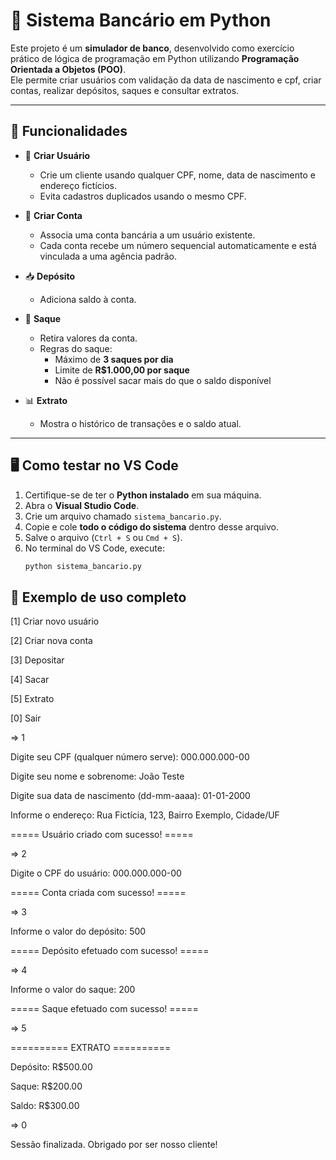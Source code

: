 # 🏦 Sistema Bancário em Python

Este projeto é um **simulador de banco**, desenvolvido como exercício prático de lógica de programação em Python utilizando **Programação Orientada a Objetos (POO)**.  
Ele permite criar usuários com validação da data de nascimento e cpf, criar contas, realizar depósitos, saques e consultar extratos. 

---

## 🚀 Funcionalidades

- 👤 **Criar Usuário**  
  - Crie um cliente usando qualquer CPF, nome, data de nascimento e endereço fictícios.  
  - Evita cadastros duplicados usando o mesmo CPF.  

- 🏦 **Criar Conta**  
  - Associa uma conta bancária a um usuário existente.  
  - Cada conta recebe um número sequencial automaticamente e está vinculada a uma agência padrão.  

- 📥 **Depósito**  
  - Adiciona saldo à conta.  

- 💸 **Saque**  
  - Retira valores da conta.  
  - Regras do saque:  
    - Máximo de **3 saques por dia**  
    - Limite de **R$1.000,00 por saque**  
    - Não é possível sacar mais do que o saldo disponível  

- 📊 **Extrato**  
  - Mostra o histórico de transações e o saldo atual.  

---

## 🖥️ Como testar no VS Code

1. Certifique-se de ter o **Python instalado** em sua máquina.  
2. Abra o **Visual Studio Code**.  
3. Crie um arquivo chamado `sistema_bancario.py`.  
4. Copie e cole **todo o código do sistema** dentro desse arquivo.  
5. Salve o arquivo (`Ctrl + S` ou `Cmd + S`).  
6. No terminal do VS Code, execute:  
   ```bash
   python sistema_bancario.py

## 📌 Exemplo de uso completo   
[1] Criar novo usuário

[2] Criar nova conta

[3] Depositar

[4] Sacar

[5] Extrato

[0] Sair


=> 1

Digite seu CPF (qualquer número serve): 000.000.000-00

Digite seu nome e sobrenome: João Teste

Digite sua data de nascimento (dd-mm-aaaa): 01-01-2000

Informe o endereço: Rua Fictícia, 123, Bairro Exemplo, Cidade/UF

===== Usuário criado com sucesso! =====


=> 2

Digite o CPF do usuário: 000.000.000-00

===== Conta criada com sucesso! =====


=> 3

Informe o valor do depósito: 500

===== Depósito efetuado com sucesso! =====


=> 4

Informe o valor do saque: 200

===== Saque efetuado com sucesso! =====


=> 5

========== EXTRATO ==========

Depósito: R$500.00

Saque: R$200.00

Saldo: R$300.00


=> 0

Sessão finalizada. Obrigado por ser nosso cliente!
